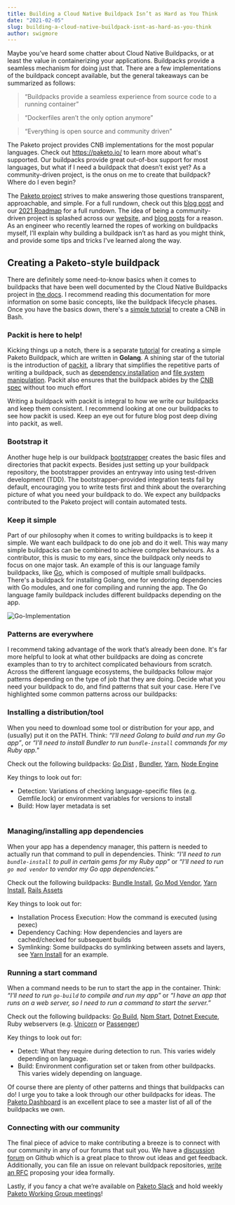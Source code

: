 ```yaml
---
title: Building a Cloud Native Buildpack Isn’t as Hard as You Think
date: "2021-02-05"
slug: building-a-cloud-native-buildpack-isnt-as-hard-as-you-think
author: swigmore
---
```


Maybe you’ve heard some chatter about Cloud Native Buildpacks, or at least the value in containerizing your applications. Buildpacks provide a seamless mechanism for doing just that. There are a few implementations of the buildpack concept available, but the general takeaways can be summarized as follows:

> “Buildpacks provide a seamless experience from source code to a running container” 

> “Dockerfiles aren’t the only option anymore” 

> “Everything is open source and community driven”

The Paketo project provides CNB implementations for the most popular languages. Check out https://paketo.io/ to learn more about what's supported. Our buildpacks provide great out-of-box support for most languages, but what if I need a buildpack that doesn’t exist yet? As a community-driven project, is the onus on me to create that buildpack? Where do I even begin?

The [Paketo project](paketo.io) strives to make answering those questions transparent, approachable, and simple.  For a full rundown, check out this [blog post](https://medium.com/paketo-buildpacks/building-apps-for-kubernetes-get-to-know-paketo-buildpacks-6dc29b0f3cf3)  and our [2021 Roadmap](https://blog.paketo.io/posts/2021-roadmap/) for a full rundown. The idea of being a community-driven project is splashed across our [website](paketo.io), and [blog posts](https://medium.com/paketo-buildpacks/2021-paketo-buildpacks-roadmap-8f3977833b32) for a reason. As an engineer who recently learned the ropes of working on buildpacks myself, I’ll explain why building a buildpack isn’t as hard as you might think, and provide some tips and tricks I've learned along the way.

## Creating a Paketo-style buildpack

There are definitely some need-to-know basics when it comes to buildpacks that have been well documented by the Cloud Native Buildpacks project in [the docs](https://buildpacks.io/docs/concepts/). I recommend reading this documentation for more information on some basic concepts, like the buildpack lifecycle phases.  Once you have the basics down, there's a [simple tutorial](https://buildpacks.io/docs/buildpack-author-guide/create-buildpack/) to create a CNB in Bash.


### Packit is here to help!

Kicking things up a notch, there is a separate [tutorial](https://paketo.io/docs/tutorials/create-paketo-buildpack/) for creating a simple Paketo Buildpack, which are written in **Golang**. A shining star of the tutorial is the introduction of [packit](github.com/paketo-buildpacks/packit), a library that simplifies the repetitive parts of writing a buildpack, such as [dependency installation](https://github.com/paketo-buildpacks/packit/blob/main/postal) and [file system manipulation](https://github.com/paketo-buildpacks/packit/blob/main/fs). Packit also ensures that the buildpack abides by the [CNB spec](https://github.com/buildpacks/spec) without too much effort

Writing a buildpack with packit is integral to how we write our buildpacks and keep them consistent. I recommend looking at one our buildpacks to see how packit is used. Keep an eye out for future blog post deep diving into packit, as well.


### Bootstrap it

Another huge help is our buildpack [bootstrapper](https://github.com/paketo-community/bootstrapper) creates the basic files and directories that packit expects. Besides just setting up your buildpack repository, the bootstrapper provides an entryway into using test-driven development (TDD). The bootstrapper-provided integration tests fail by default, encouraging you to write tests first and think about the overarching picture of what you need your buildpack to do. We expect any buildpacks contributed to the Paketo project will contain automated tests.


### Keep it simple

Part of our philosophy when it comes to writing buildpacks is to keep it simple. We want each buildpack to do one job and do it well. This way many simple buildpacks can be combined to achieve complex behaviours. As a contributor, this is music to my ears, since the buildpack only needs to focus on one major task. An example of this is our language family buildpacks, like [Go](https://github.com/paketo-buildpacks/go), which is composed of multiple small buildpacks. There's a buildpack for installing Golang, one for vendoring dependencies with Go modules, and one for compiling and running the app. The Go language family buildpack includes different buildpacks depending on the app.


![Go-Implementation](/images/posts/0004/go-implementation.jpg)



### **Patterns are everywhere**

I recommend taking advantage of the work that’s already been done. It's far more helpful to look at what other buildpacks are doing as concrete examples than to try to architect complicated behaviours from scratch. Across the different language ecosystems, the buildpacks follow major patterns depending on the type of job that they are doing. Decide what you need your buildpack to do, and find patterns that suit your case. Here I’ve highlighted some common patterns across our buildpacks:

### Installing a distribution/tool
When you need to download some tool or distribution for your app, and (usually) put it on the PATH. 
Think: *“I'll need Golang to build and run my Go app”*, or
 *“I'll need to install Bundler to run `bundle-install` commands for my Ruby app."*

Check out the following buildpacks: [Go Dist](https://github.com/paketo-buildpacks/go-dist) , [Bundler](https://github.com/paketo-buildpacks/bundler), [Yarn](https://github.com/paketo-buildpacks/yarn), [Node Engine](https://github.com/paketo-buildpacks/node-engine)

Key things to look out for:
* Detection: Variations of checking language-specific files (e.g. Gemfile.lock) or environment variables for versions to install 
* Build: How layer metadata is set<br/></br> 

### Managing/installing app dependencies

When your app has a dependency manager, this pattern is needed to actually run that command to pull in dependencies. 
Think: *“I'll need to run `bundle-install` to pull in certain gems for my Ruby app”* or 
*“I'll need to run `go mod vendor` to vendor my Go app dependencies.”*

Check out the following buildpacks: [Bundle Install](https://github.com/paketo-buildpacks/bundle-install), [Go Mod Vendor](https://github.com/paketo-buildpacks/go-mod-vendor), [Yarn Install](https://github.com/paketo-buildpacks/yarn-install), [Rails Assets](github.com/paketo-buildpacks/rails-assets)

Key things to look out for:
* Installation Process Execution: How the command is executed (using pexec)
* Dependency Caching: How dependencies and layers are cached/checked for subsequent builds
* Symlinking: Some buildpacks do symlinking between assets and layers, see [Yarn Install](https://github.com/paketo-buildpacks/yarn-install) for an example.


### Running a start command

When a command needs to be run to start the app in the container. 
Think: *“I'll need to run `go-build` to compile and run my app”* or
*“I have an app that runs on a web server, so I need to run a command to start the server.”*

Check out the following buildpacks: [Go Build](github.com/paketo-buildpacks/go-build), [Npm Start](github.com/paketo-buildpacks/npm-start), [Dotnet Execute](http://github.com/paketo-buildpacks/dotnet-execute), Ruby webservers (e.g. [Unicorn](github.com/paketo-buildpacks/unicorn) or [Passenger](github.com/paketo-buildpacks/passenger))

Key things to look out for:
* Detect: What they require during detection to run. This varies widely depending on language.
* Build: Environment configuration set or taken from other buildpacks. This varies widely depending on language.

Of course there are plenty of other patterns and things that buildpacks can do! I urge you to take a look through our other buildpacks for ideas. The [Paketo Dashboard](https://dashboard.paketo.io/) is an excellent place to see a master list of all of the buildpacks we own.


### **Connecting with our community**

The final piece of advice to make contributing a breeze is to connect with our community in any of our forums that suit you. We have a [discussion forum](http://github.com/paketo-buildpacks/feedback/discussions) on Github which is a great place to throw out ideas and get feedback. Additionally, you can file an issue on relevant buildpack repositories, [write an RFC](https://github.com/paketo-buildpacks/rfcs) proposing your idea formally. 

Lastly, if you fancy a chat we’re available on [Paketo Slack](https://slack.paketo.io) and hold weekly [Paketo Working Group meetings](https://github.com/paketo-buildpacks/community#working-group-meetings)!
